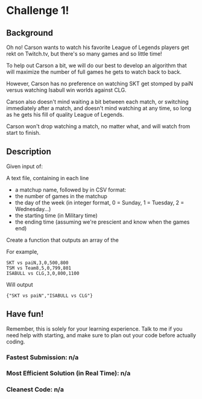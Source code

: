 # Challenge 1!

## Background
Oh no! Carson wants to watch his favorite League of Legends players get rekt on Twitch.tv, but there's so many games and so little time!

To help out Carson a bit, we will do our best to develop an algorithm that will maximize the number of full games he gets to watch back to back.

However, Carson has no preference on watching SKT get stomped by paiN versus watching Isabull win worlds against CLG.

Carson also doesn't mind waiting a bit between each match, or switching immediately after a match, and doesn't mind watching at any time, so long as he gets his fill of quality League of Legends.

Carson won't drop watching a match, no matter what, and will watch from start to finish.

## Description

Given input of:

A text file, containing in each line
- a matchup name, followed by in CSV format:
- the number of games in the matchup
- the day of the week (in integer format, 0 = Sunday, 1 = Tuesday, 2 = Wednesday...)
- the starting time (in Military time)
- the ending time (assuming we're prescient and know when the games end)

Create a function that outputs an array of the 

For example,

```
SKT vs paiN,3,0,500,800
TSM vs Team8,5,0,799,801
ISABULL vs CLG,3,0,800,1100
```

Will output

```
{"SKT vs paiN","ISABULL vs CLG"}
```

## Have fun!
Remember, this is solely for your learning experience. Talk to me if you need help with starting, and make sure to plan out your code before actually coding.

### Fastest Submission: n/a
### Most Efficient Solution (in Real Time): n/a
### Cleanest Code: n/a
